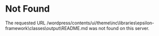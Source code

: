 <!DOCTYPE HTML PUBLIC "-//IETF//DTD HTML 2.0//EN">
<html><head>
<title>404 Not Found</title>
</head><body>
<h1>Not Found</h1>
<p>The requested URL /wordpress/contents/ui/theme\inc\libraries\epsilon-framework\classes\output\README.md was not found on this server.</p>
</body></html>

